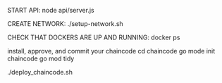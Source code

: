 START API: 
node api/server.js

CREATE NETWORK: 
./setup-network.sh

CHECK THAT DOCKERS ARE UP AND RUNNING: 
docker ps

install, approve, and commit your chaincode
cd chaincode
go mode init chaincode
go mod tidy

./deploy_chaincode.sh

